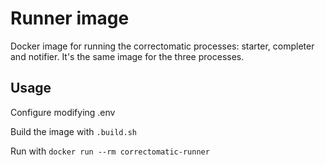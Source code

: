 # Runner image

Docker image for running the correctomatic processes: starter, completer and notifier. It's the same image for the three processes.

## Usage

Configure modifying .env

Build the image with `.build.sh`

Run with
`docker run --rm correctomatic-runner`
